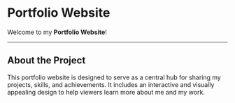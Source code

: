 # Portfolio Website

Welcome to my **Portfolio Website**!

---
## About the Project
This portfolio website is designed to serve as a central hub for sharing my projects, skills, and achievements. It includes an interactive and visually appealing design to help viewers learn more about me and my work.
